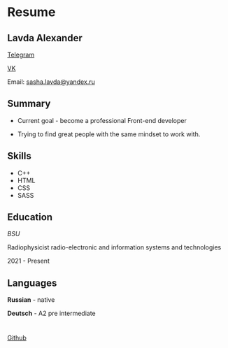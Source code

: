 # Resume
## Lavda Alexander

[Telegram](https://t.me/FLoPPy746)

[VK](https://vk.com/floppy3)

Email: sasha.lavda@yandex.ru

## Summary

* Сurrent goal - become a professional Front-end developer
+ Trying to find great people with the same mindset to work with.

## Skills
* C++
* HTML
* CSS
* SASS

## Education
*BSU*

Radiophysicist radio-electronic and information systems and technologies

2021 - Present


## Languages
**Russian** - native

**Deutsch** - A2 pre intermediate

#
[Github](https://github.com/Alex7467)
